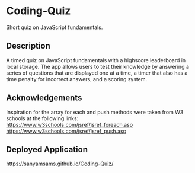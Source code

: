 # Coding-Quiz
Short quiz on JavaScript fundamentals.

## Description 
A timed quiz on JavaScript fundamentals with a highscore leaderboard in local storage. The app allows users to test their knowledge by answering a series of questions that are displayed one at a time, a timer that also has a time penalty for incorrect answers, and a scoring system.

## Acknowledgements 
Inspiration for the array for each and push methods were taken from W3 schools at the following links:
https://www.w3schools.com/jsref/jsref_foreach.asp
https://www.w3schools.com/jsref/jsref_push.asp

## Deployed Application
https://sanyamsams.github.io/Coding-Quiz/
